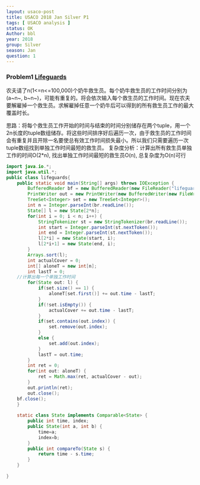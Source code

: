 ```yaml
---
layout: usaco-post
title: USACO 2018 Jan Silver P1
tags: [ USACO analysis ]
status: OK
Author: bbl
year: 2018
group: Silver
season: Jan
question: 1
---
```


### Problem1 [Lifeguards](http://www.usaco.org/index.php?page=viewproblem2&cpid=786)

农夫请了n(1<=n<=100,000)个奶牛救生员。每个奶牛救生员的工作时间分别为(a~n~, b~n~)，可能有重复的。将会依次输入每个救生员的工作时间。现在农夫要解雇掉一个救生员。求解雇掉任意一个奶牛后可以得到的所有救生员工作的最大覆盖时长。

思路：将每个救生员工作开始的时间与结束的时间分别储存在两个tuple，用一个2n长度的tuple数组储存。将这些时间排序好后遍历一次，由于救生员的工作时间会有重复并且开除一名要使总有效工作时间损失最小。所以我们只需要遍历一次tuple数组找到单独工作时间最短的救生员。
复杂度分析：计算出所有救生员单独工作的时间O(2*n), 找出单独工作时间最短的救生员O(n), 总复杂度为O(n)可行

```java
import java.io.*;
import java.util.*;
public class lifeguards{
	public static void main(String[] args) throws IOException {
		BufferedReader bf = new BufferedReader(new FileReader("lifeguards.in"));
		PrintWriter out = new PrintWriter(new BufferedWriter(new FileWriter("lifeguards.out")));
		TreeSet<Integer> set = new TreeSet<Integer>();
		int n = Integer.parseInt(br.readLine());
		State[] l = new State[2*n];
		for(int i = 0; i < n; i++) {
			StringTokenizer st = new StringTokenizer(br.readLine());
			int start = Integer.parseInt(st.nextToken());
			int end = Integer.parseInt(st.nextToken());
			l[2*i] = new State(start, i);
			l[2*i+1] = new State(end, i);
		}
		Arrays.sort(l);
		int actualCover = 0;
		int[] aloneT = new int[n];
		int lastT = 0;
    //计算出每一个单独工作时间
		for(State out: l) {
			if(set.size() == 1) {
				aloneT[set.first()] += out.time - lastT;
			}
			if(!set.isEmpty()) {
				actualCover += out.time - lastT;
			}
			if(set.contains(out.index)) {
				set.remove(out.index);
			}
			else {
				set.add(out.index);
			}
			lastT = out.time;
		}
		int ret = 0;
		for(int out: aloneT) {
			ret = Math.max(ret, actualCover - out);
		}
		out.println(ret);
		out.close();
    bf.close();
	}
	
	static class State implements Comparable<State> {
		public int time, index;
		public State(int a, int b) {
			time=a;
			index=b;
		}
		public int compareTo(State s) {
			return time - s.time;
		}
	}
	
}
```



